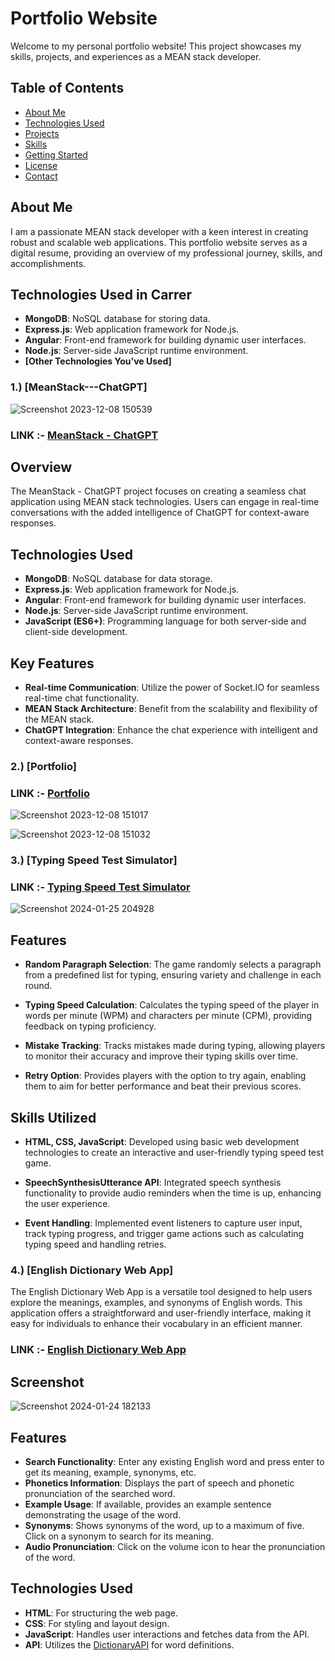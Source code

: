 # Portfolio Website

Welcome to my personal portfolio website! This project showcases my skills, projects, and experiences as a MEAN stack developer.

## Table of Contents

- [About Me](#about-me)
- [Technologies Used](#technologies-used)
- [Projects](#projects)
- [Skills](#skills)
- [Getting Started](#getting-started)
- [License](#license)
- [Contact](#contact)

## About Me

I am a passionate MEAN stack developer with a keen interest in creating robust and scalable web applications. This portfolio website serves as a digital resume, providing an overview of my professional journey, skills, and accomplishments.

## Technologies Used in Carrer

- **MongoDB**: NoSQL database for storing data.
- **Express.js**: Web application framework for Node.js.
- **Angular**: Front-end framework for building dynamic user interfaces.
- **Node.js**: Server-side JavaScript runtime environment.
- **[Other Technologies You've Used]**



### 1.) [MeanStack---ChatGPT]

![Screenshot 2023-12-08 150539](https://github.com/supersaiyancoder/Portfolio/assets/83352265/350019fc-9b52-4dc3-9dff-679faf4c9368)


###  LINK :-  [MeanStack - ChatGPT](https://github.com/supersaiyancoder/MeanStack---ChatGPT)

## Overview

The MeanStack - ChatGPT project focuses on creating a seamless chat application using MEAN stack technologies. Users can engage in real-time conversations with the added intelligence of ChatGPT for context-aware responses.

## Technologies Used

- **MongoDB**: NoSQL database for data storage.
- **Express.js**: Web application framework for Node.js.
- **Angular**: Front-end framework for building dynamic user interfaces.
- **Node.js**: Server-side JavaScript runtime environment.
- **JavaScript (ES6+)**: Programming language for both server-side and client-side development.

## Key Features

- **Real-time Communication**: Utilize the power of Socket.IO for seamless real-time chat functionality.
- **MEAN Stack Architecture**: Benefit from the scalability and flexibility of the MEAN stack.
- **ChatGPT Integration**: Enhance the chat experience with intelligent and context-aware responses.



### 2.) [Portfolio]

###  LINK :- [Portfolio](https://github.com/supersaiyancoder/Portfolio)

![Screenshot 2023-12-08 151017](https://github.com/supersaiyancoder/Portfolio/assets/83352265/51849fe3-0f26-4f01-8dd4-13f4f96edc65)

![Screenshot 2023-12-08 151032](https://github.com/supersaiyancoder/Portfolio/assets/83352265/ce4f2583-7045-49bf-bd62-1b698cbf2e69)






### 3.) [Typing Speed Test Simulator]

###  LINK :- [Typing Speed Test Simulator](https://github.com/supersaiyancoder/Typing-Speed-Test-Sumilator/tree/main)

![Screenshot 2024-01-25 204928](https://github.com/supersaiyancoder/Portfolio/assets/83352265/245c4ad0-08ae-4044-a1a6-a3e259b7e7ed)

## Features

- **Random Paragraph Selection**: The game randomly selects a paragraph from a predefined list for typing, ensuring variety and challenge in each round.

- **Typing Speed Calculation**: Calculates the typing speed of the player in words per minute (WPM) and characters per minute (CPM), providing feedback on typing proficiency.

- **Mistake Tracking**: Tracks mistakes made during typing, allowing players to monitor their accuracy and improve their typing skills over time.

- **Retry Option**: Provides players with the option to try again, enabling them to aim for better performance and beat their previous scores.


## Skills Utilized

- **HTML, CSS, JavaScript**: Developed using basic web development technologies to create an interactive and user-friendly typing speed test game.

- **SpeechSynthesisUtterance API**: Integrated speech synthesis functionality to provide audio reminders when the time is up, enhancing the user experience.

- **Event Handling**: Implemented event listeners to capture user input, track typing progress, and trigger game actions such as calculating typing speed and handling retries.




### 4.) [English Dictionary Web App]

The English Dictionary Web App is a versatile tool designed to help users explore the meanings, examples, and synonyms of English words. This application offers a straightforward and user-friendly interface, making it easy for individuals to enhance their vocabulary in an efficient manner.


###  LINK :- [English Dictionary Web App](https://github.com/supersaiyancoder/English-Dictionary-/tree/main)


## Screenshot

  ![Screenshot 2024-01-24 182133](https://github.com/supersaiyancoder/English-Dictionary-/assets/83352265/e95e48e5-6817-4ca3-89ae-2f4fec0de5a6)


## Features

- **Search Functionality**: Enter any existing English word and press enter to get its meaning, example, synonyms, etc.
- **Phonetics Information**: Displays the part of speech and phonetic pronunciation of the searched word.
- **Example Usage**: If available, provides an example sentence demonstrating the usage of the word.
- **Synonyms**: Shows synonyms of the word, up to a maximum of five. Click on a synonym to search for its meaning.
- **Audio Pronunciation**: Click on the volume icon to hear the pronunciation of the word.

## Technologies Used

- **HTML**: For structuring the web page.
- **CSS**: For styling and layout design.
- **JavaScript**: Handles user interactions and fetches data from the API.
- **API**: Utilizes the [DictionaryAPI](https://dictionaryapi.dev/) for word definitions.


